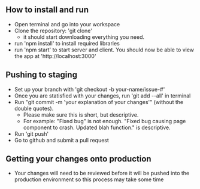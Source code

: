 

## How to install and run

- Open terminal and go into your workspace
- Clone the repository: 'git clone'
  - it should start downloading everything you need.
- run 'npm install' to install required libraries
- run 'npm start' to start server and client. You should now be able to view the app at 'http://localhost:3000'

## Pushing to staging

- Set up your branch with 'git checkout -b your-name/issue-#'
- Once you are statisfied with your changes, run 'git add --all' in terminal
- Run "git commit -m 'your explanation of your changes'" (without the double quotes).
  - Please make sure this is short, but descriptive.
  - For example: "Fixed bug" is not enough. "Fixed bug causing page component to crash. Updated blah function." is descriptive.
- Run 'git push'
- Go to github and submit a pull request

## Getting your changes onto production

- Your changes will need to be reviewed before it will be pushed into the production environment so this process may take some time
